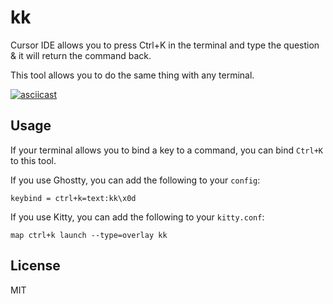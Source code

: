 kk
==

Cursor IDE allows you to press Ctrl+K in the terminal and type the question & it will return the command back.

This tool allows you to do the same thing with any terminal.

[![asciicast](https://asciinema.org/a/003dynOjyRy6mfXPRhJZDc3g3.svg)](https://asciinema.org/a/003dynOjyRy6mfXPRhJZDc3g3)

## Usage

If your terminal allows you to bind a key to a command, you can bind `Ctrl+K` to this tool.

If you use Ghostty, you can add the following to your `config`:

```
keybind = ctrl+k=text:kk\x0d
```

If you use Kitty, you can add the following to your `kitty.conf`:

```
map ctrl+k launch --type=overlay kk
```

## License

MIT
